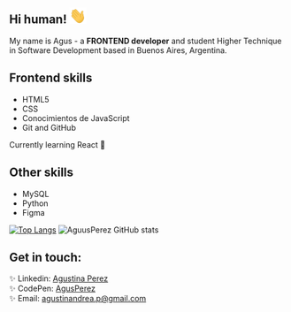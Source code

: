 ## Hi human! <img src="https://github.com/ABSphreak/ABSphreak/blob/master/gifs/Hi.gif" width="30px">
My name is Agus - a <strong>FRONTEND developer</strong> and student Higher Technique in Software Development based in Buenos Aires, Argentina.

## Frontend skills
  - HTML5
  - CSS 
  - Conocimientos de JavaScript
  - Git and GitHub

  Currently learning React 🚀

## Other skills
  - MySQL
  - Python 
  - Figma
 
 [![Top Langs](https://github-readme-stats.vercel.app/api/top-langs/?username=AguuusPerez&layout=compact&theme=buefy)](https://github.com/aguuusperez/github-readme-stats)
![AguusPerez GitHub stats](https://github-readme-stats.vercel.app/api?username=AguuusPerez&hide=contribs,prs&theme=buefy&show_icons=true) 



## Get in touch: 
   
 ✨ Linkedin: [Agustina Perez](https://www.linkedin.com/in/agustinandreaperez/) <br>
 ✨ CodePen: [AgusPerez](https://codepen.io/Agusperez) <br>
 ✨ Email: [agustinandrea.p@gmail.com](mailto:agustinandrea.p@gmail.com)

<!---
AguuusPerez/AguuusPerez is a ✨ special ✨ repository because its `README.md` (this file) appears on your GitHub profile.
You can click the Preview link to take a look at your changes.
--->

